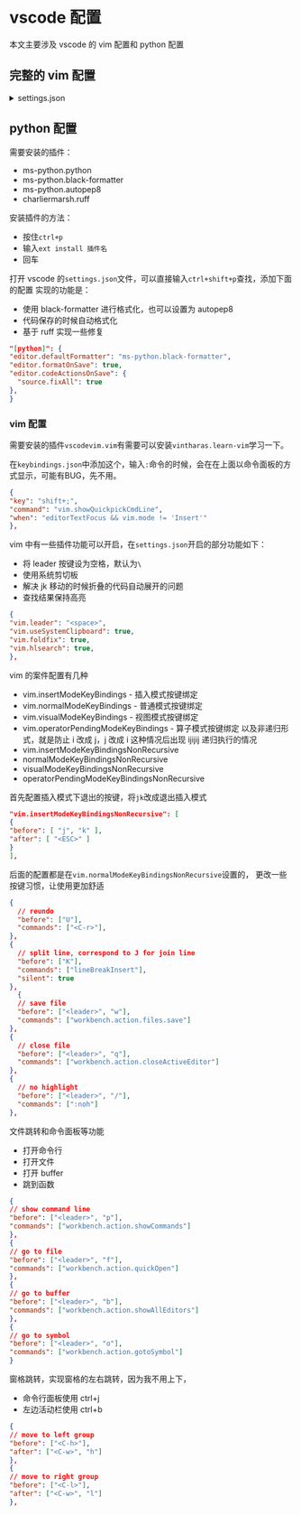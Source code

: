 # vscode 配置

本文主要涉及 vscode 的 vim 配置和 python 配置

## 完整的 vim 配置

<details>
<summary>settings.json</summary>

```json
  // vim settings
  "vim.leader": "<Space>",
  "vim.smartRelativeLine": true,
  "vim.useSystemClipboard": true,
  "vim.foldfix": true,
  "vim.hlsearch": true,
  "vim.autoSwitchInputMethod.enable": false,
  "vim.autoSwitchInputMethod.defaultIM": "1033",
  "vim.autoSwitchInputMethod.obtainIMCmd": "C:\\Users\\kilos\\app\\im-select.exe",
  "vim.autoSwitchInputMethod.switchIMCmd": "C:\\Users\\kilos\\app\\im-select.exe {im}",
  "vim.highlightedyank.enable": true,
  "vim.highlightedyank.color": "#a9dc7660",
  "vim.highlightedyank.duration": 250,
  "vim.handleKeys": {
    "<C-k>": false,
    "<C-b>": false,
    "<C-j>": false,
    "<C-z>": false,
    "<C-s>": false,
    "<C-v>": false
  },
  "vim.insertModeKeyBindingsNonRecursive": [
    {
      "before": ["j", "k"],
      "after": ["<Esc>"]
    }
  ],
  "vim.normalModeKeyBindingsNonRecursive": [
    {
      "before": ["<leader>", "space"],
      "commands": ["workbench.action.quickOpen"]
    },
    {
      "before": ["<leader>", ","],
      "commands": ["workbench.action.showAllEditors"]
    },
    {
      "before": ["<leader>", "e"],
      "commands": ["workbench.view.explorer"]
    },
    {
      "before": ["<leader>", "c", "a"],
      "commands": ["editor.action.codeAction"]
    },
    {
      "before": ["<leader>", "c", "r"],
      "commands": ["editor.action.rename"]
    },
    {
      "before": ["<leader>", "c", "s"],
      "commands": ["editor.action.gotoSymbol"]
    },
    {
      "before": ["<leader>", "b", "d"],
      "commands": ["workbench.action.closeActiveEditor"]
    },
    {
      "before": ["<leader>", "t", "o"],
      "commands": [":tabonly"]
    },
    {
      "before": ["<leader>", "v", "s"],
      "commands": ["workbench.action.editorLayoutSingle"]
    },
    {
      "before": ["<leader>", "v", "l"],
      "commands": ["workbench.action.moveEditorToRightGroup"]
    },
    {
      "before": ["<leader>", "v", "h"],
      "commands": ["workbench.action.moveEditorToLeftGroup"]
    },
    // UI
    {
      "before": ["<leader>", "u", "c"],
      "commands": ["workbench.action.toggleCenteredLayout"]
    },
    {
      "before": ["<leader>", "u", "s"],
      "commands": ["settings.cycle.statusBar"]
    },
    {
      "before": ["<leader>", "u", "b"],
      "commands": ["settings.cycle.breadcrumbs"]
    },
    {
      "before": ["<leader>", "u", "l"],
      "commands": ["settings.cycle.lineNumbers"]
    },
    {
      "before": ["<leader>", "u", "g"],
      "commands": ["settings.cycle.glyphMargin"]
    },
    {
      "before": ["<leader>", "u", "t"],
      "commands": ["settings.cycle.showTabs"]
    },
    // functional
    {
      // execute python file
      "before": ["<leader>", "c", "e"],
      "commands": ["python.execInTerminal"]
    },
    // personal habit
    {
      // reundo
      "before": ["U"],
      "commands": ["<C-r>"]
    },
    {
      // save file
      "before": ["<leader>", "w"],
      "commands": ["workbench.action.files.save"]
    },
    {
      // close file
      "before": ["<leader>", "q"],
      "commands": ["workbench.action.closeActiveEditor"]
    },
    // Jump
    {
      "before": ["g", "p", "d"],
      "commands": ["editor.action.peekDefinition"]
    },
    {
      "before": ["g", "h"],
      "commands": ["editor.action.showDefinitionPreviewHover"]
    },
    {
      "before": ["g", "i"],
      "commands": ["editor.action.goToImplementation"]
    },
    {
      "before": ["g", "p", "i"],
      "commands": ["editor.action.peekImplementation"]
    },
    {
      "before": ["g", "q"],
      "commands": ["editor.action.quickFix"]
    },
    {
      "before": ["g", "r"],
      "commands": ["editor.action.referenceSearch.trigger"]
    },
    {
      "before": ["g", "t"],
      "commands": ["editor.action.goToTypeDefinition"]
    },
    {
      "before": ["g", "p", "t"],
      "commands": ["editor.action.peekTypeDefinition"]
    },
    {
      "before": ["j"],
      "after": ["g", "j"]
    },
    {
      "before": ["k"],
      "after": ["g", "k"]
    },
    {
      "before": ["J"],
      "after": ["]", "m", "z", "t"]
    },
    {
      "before": ["K"],
      "after": ["[", "m", "z", "t"]
    },
    // group control
    {
      "before": ["H"],
      "commands": [":tabp"]
    },
    {
      "before": ["L"],
      "commands": [":tabn"]
    }
  ],
```

</details>

## python 配置

需要安装的插件：

- ms-python.python
- ms-python.black-formatter
- ms-python.autopep8
- charliermarsh.ruff

安装插件的方法：

- 按住`ctrl+p`
- 输入`ext install 插件名`
- 回车

打开 vscode 的`settings.json`文件，可以直接输入`ctrl+shift+p`查找，添加下面的配置
实现的功能是：

- 使用 black-formatter 进行格式化，也可以设置为 autopep8
- 代码保存的时候自动格式化
- 基于 ruff 实现一些修复

```json
"[python]": {
"editor.defaultFormatter": "ms-python.black-formatter",
"editor.formatOnSave": true,
"editor.codeActionsOnSave": {
  "source.fixAll": true
},
}
```

### vim 配置

需要安装的插件`vscodevim.vim`有需要可以安装`vintharas.learn-vim`学习一下。

在`keybindings.json`中添加这个，输入`:`命令的时候，会在在上面以命令面板的方式显示，可能有BUG，先不用。

```json
{
"key": "shift+;",
"command": "vim.showQuickpickCmdLine",
"when": "editorTextFocus && vim.mode != 'Insert'"
},
```

vim 中有一些插件功能可以开启，在`settings.json`开启的部分功能如下：

- 将 leader 按键设为空格，默认为`\`
- 使用系统剪切板
- 解决 jk 移动的时候折叠的代码自动展开的问题
- 查找结果保持高亮

```json
{
"vim.leader": "<space>",
"vim.useSystemClipboard": true,
"vim.foldfix": true,
"vim.hlsearch": true,
},
```

vim 的案件配置有几种

- vim.insertModeKeyBindings - 插入模式按键绑定
- vim.normalModeKeyBindings - 普通模式按键绑定
- vim.visualModeKeyBindings - 视图模式按键绑定
- vim.operatorPendingModeKeyBindings - 算子模式按键绑定
  以及非递归形式，就是防止 i 改成 j，j 改成 i 这种情况后出现 ijijij 递归执行的情况
- vim.insertModeKeyBindingsNonRecursive
- normalModeKeyBindingsNonRecursive
- visualModeKeyBindingsNonRecursive
- operatorPendingModeKeyBindingsNonRecursive

首先配置插入模式下退出的按键，将`jk`改成退出插入模式

```json
"vim.insertModeKeyBindingsNonRecursive": [
{
"before": [ "j", "k" ],
"after": [ "<ESC>" ]
}
],
```

后面的配置都是在`vim.normalModeKeyBindingsNonRecursive`设置的，
更改一些按键习惯，让使用更加舒适

```json
{
  // reundo
  "before": ["U"],
  "commands": ["<C-r>"],
},
{
  // split line, correspond to J for join line
  "before": ["K"],
  "commands": ["lineBreakInsert"],
  "silent": true
},
  {
  // save file
  "before": ["<leader>", "w"],
  "commands": ["workbench.action.files.save"]
},
{
  // close file
  "before": ["<leader>", "q"],
  "commands": ["workbench.action.closeActiveEditor"]
},
{
  // no highlight
  "before": ["<leader>", "/"],
  "commands": [":noh"]
},
```

文件跳转和命令面板等功能

- 打开命令行
- 打开文件
- 打开 buffer
- 跳到函数

```json
{
// show command line
"before": ["<leader>", "p"],
"commands": ["workbench.action.showCommands"]
},
{
// go to file
"before": ["<leader>", "f"],
"commands": ["workbench.action.quickOpen"]
},
{
// go to buffer
"before": ["<leader>", "b"],
"commands": ["workbench.action.showAllEditors"]
},
{
// go to symbol
"before": ["<leader>", "o"],
"commands": ["workbench.action.gotoSymbol"]
}
```

窗格跳转，实现窗格的左右跳转，因为我不用上下，

- 命令行面板使用 ctrl+j
- 左边活动栏使用 ctrl+b

```json
{
// move to left group
"before": ["<C-h>"],
"after": ["<C-w>", "h"]
},
{
// move to right group
"before": ["<C-l>"],
"after": ["<C-w>", "l"]
},
```
